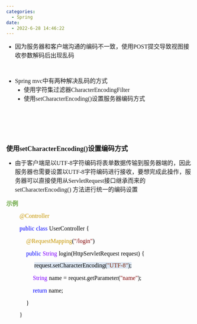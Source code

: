 ```yaml
---
categories:
  - Spring
date:
  - 2022-6-28 14:46:22
---
```


<ul style="list-style-type:disc">
    <li><span style="font-size:12.0pt"><span
                style="font-family:&quot;Microsoft YaHei UI&quot;">因为服务器和客户端沟通的编码不一致，使用</span></span><span
            style="font-size:12.0pt"><span style="font-family:&quot;Comic Sans MS&quot;">POST</span></span><span
            style="font-size:12.0pt"><span
                style="font-family:&quot;Microsoft YaHei UI&quot;">提交导致视图接收参数解码后出现乱码</span></span></li>
</ul>
<p><span style="font-size:12.0pt"><span style="font-family:&quot;Microsoft YaHei UI&quot;"></span></span><br></p>
<ul style="list-style-type:disc">
    <li><span style="font-size:12.0pt"><span style="font-family:&quot;Comic Sans MS&quot;">Spring mvc</span></span><span
            style="font-size:12.0pt"><span style="font-family:&quot;Microsoft YaHei UI&quot;">中有两种解决乱码的方式</span></span>
        <ul style="list-style-type:disc">
            <li><span style="font-size:12.0pt"><span
                        style="font-family:&quot;Microsoft YaHei UI&quot;">使用字符集过滤器</span></span><span
                    style="font-size:12.0pt"><span
                        style="font-family:&quot;Comic Sans MS&quot;">CharacterEncodingFilter</span></span></li>
            <li><span style="font-size:12.0pt"><span
                        style="font-family:&quot;Microsoft YaHei UI&quot;">使用</span></span><span
                    style="font-size:12.0pt"><span
                        style="font-family:&quot;Comic Sans MS&quot;">setCharacterEncoding()</span></span><span
                    style="font-size:12.0pt"><span
                        style="font-family:&quot;Microsoft YaHei UI&quot;">设置服务器编码方式</span></span></li>
        </ul>
    </li>
</ul>
<p><span style="font-size:12.0pt"><span style="font-family:&quot;Microsoft YaHei UI&quot;">&nbsp;</span></span></p>
<p><span style="font-size:12.0pt"><span style="font-family:&quot;Microsoft YaHei UI&quot;">&nbsp;</span></span></p>
<p><span style="font-size:12.0pt"><span style="font-family:&quot;Microsoft YaHei UI&quot;">&nbsp;</span></span></p>
<p><span style="font-size:13.5pt"><strong><span
                style="font-family:&quot;Microsoft YaHei UI&quot;">使用</span></strong><strong><span
                style="font-family:&quot;Comic Sans MS&quot;">setCharacterEncoding()</span></strong><strong><span
                style="font-family:&quot;Microsoft YaHei UI&quot;">设置编码方式</span></strong></span></p>
<ul style="list-style-type:disc">
    <li><span style="font-size:12.0pt"><span
                style="font-family:&quot;Microsoft YaHei UI&quot;">由于客户端是以</span></span><span
            style="font-size:12.0pt"><span style="font-family:&quot;Comic Sans MS&quot;">UTF-8</span></span><span
            style="font-size:12.0pt"><span
                style="font-family:&quot;Microsoft YaHei UI&quot;">字符编码将表单数据传输到服务器端的，因此服务器也需要设置以</span></span><span
            style="font-size:12.0pt"><span style="font-family:&quot;Comic Sans MS&quot;">UTF-8</span></span><span
            style="font-size:12.0pt"><span
                style="font-family:&quot;Microsoft YaHei UI&quot;">字符编码进行接收，要想完成此操作，服务器可以直接使用从</span></span><span
            style="font-size:12.0pt"><span
                style="font-family:&quot;Comic Sans MS&quot;">ServletRequest</span></span><span
            style="font-size:12.0pt"><span style="font-family:&quot;Microsoft YaHei UI&quot;">接口继承而来的</span></span>
        <span style="font-size:12.0pt"><span
                style="font-family:&quot;Comic Sans MS&quot;">setCharacterEncoding()</span></span> <span
            style="font-size:12.0pt"><span style="font-family:&quot;Microsoft YaHei UI&quot;">方法进行统一的编码设置</span></span>
    </li>
</ul>
<p><span style="font-size:12.0pt"><span style="font-family:&quot;Microsoft YaHei UI&quot;"><span
                style="color:#6da845"><strong>示例</strong></span></span></span></p>
<p style="margin-left:36px"><span style="font-size:12.0pt"><span style="font-family:&quot;Comic Sans MS&quot;"><span
                style="color:#c69500">@Controller</span></span></span></p>
<p style="margin-left:36px"><span style="font-size:12.0pt"><span style="font-family:&quot;Comic Sans MS&quot;"><span
                style="color:blue">public</span></span>&nbsp;<span style="font-family:&quot;Comic Sans MS&quot;"><span
                style="color:blue">class</span></span>&nbsp;<span style="font-family:&quot;Comic Sans MS&quot;"><span
                style="color:black">UserController</span></span>&nbsp;<span
            style="font-family:&quot;Comic Sans MS&quot;"><span style="color:black">{</span></span></span></p>
<p style="margin-left:36px"><span style="font-size:12.0pt">&nbsp;&nbsp;&nbsp;&nbsp;<span
            style="font-family:&quot;Comic Sans MS&quot;"><span style="color:#c69500">@RequestMapping</span></span><span
            style="font-family:&quot;Comic Sans MS&quot;"><span style="color:black">(</span></span><span
            style="font-family:&quot;Comic Sans MS&quot;"><span style="color:maroon">"/login"</span></span><span
            style="font-family:&quot;Comic Sans MS&quot;"><span style="color:black">)</span></span></span></p>
<p style="margin-left:36px"><span style="font-size:12.0pt">&nbsp;&nbsp;&nbsp;&nbsp;<span
            style="font-family:&quot;Comic Sans MS&quot;"><span style="color:blue">public</span></span>&nbsp;<span
            style="font-family:&quot;Comic Sans MS&quot;"><span style="color:#8000ff">String</span></span>&nbsp;<span
            style="font-family:&quot;Comic Sans MS&quot;"><span style="color:black">login</span></span><span
            style="font-family:&quot;Comic Sans MS&quot;"><span
                style="color:black">(HttpServletRequest</span></span>&nbsp;<span
            style="font-family:&quot;Comic Sans MS&quot;"><span style="color:black">request)</span></span>&nbsp;<span
            style="font-family:&quot;Comic Sans MS&quot;"><span style="color:black">{</span></span>&nbsp;</span></p>
<p style="margin-left:72px"><span style="font-size:12.0pt"><span
            style="font-family:&quot;Comic Sans MS&quot;">&nbsp;<span style="background-color:#dbe5f1"><span
                    style="color:black">request.setCharacterEncoding(</span></span><span
                style="background-color:#dbe5f1"><span style="color:#78230c">"UTF-8"</span></span><span
                style="background-color:#dbe5f1"><span style="color:black">);</span></span></span></span></p>
<p style="margin-left:36px"><span style="font-size:12.0pt">&nbsp;&nbsp;&nbsp;&nbsp;&nbsp;&nbsp;&nbsp;&nbsp;<span
            style="font-family:&quot;Comic Sans MS&quot;"><span style="color:#8000ff">String</span></span>&nbsp;<span
            style="font-family:&quot;Comic Sans MS&quot;"><span style="color:black">name</span></span>&nbsp;<span
            style="font-family:&quot;Comic Sans MS&quot;"><span style="color:black">=</span></span>&nbsp;<span
            style="font-family:&quot;Comic Sans MS&quot;"><span
                style="color:black">request.getParameter(</span></span><span
            style="font-family:&quot;Comic Sans MS&quot;"><span style="color:maroon">"name"</span></span><span
            style="font-family:&quot;Comic Sans MS&quot;"><span style="color:black">);</span></span></span></p>
<p style="margin-left:36px"><span style="font-size:12.0pt">&nbsp;&nbsp;&nbsp;&nbsp;&nbsp;&nbsp;&nbsp;&nbsp;<span
            style="font-family:&quot;Comic Sans MS&quot;"><span style="color:blue">return</span></span>&nbsp;<span
            style="font-family:&quot;Comic Sans MS&quot;"><span style="color:black">name;</span></span></span></p>
<p style="margin-left:36px"><span style="font-size:12.0pt"><span style="color:black">&nbsp;&nbsp;&nbsp;&nbsp;<span
                style="font-family:&quot;Comic Sans MS&quot;">}</span></span></span></p>
<p style="margin-left:36px"><span style="font-size:12.0pt"><span style="font-family:&quot;Comic Sans MS&quot;"><span
                style="color:black">}</span></span></span></p>
<p><br></p>
